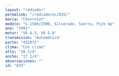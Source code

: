 ```yaml
---
layout: "radiador"
permalink: "/radiadores/835/"
marca: "Chevrolet"
modelo: "C-1500/2500, Silverado, Sierra, Pick Up"
ano: "1991"
motor: "V6 4.3, V8 5.0"
transmision: "Automática"
parte: "432072"
clima: "Con clima"
alto: "20 3/4"
ancho: "17 1/4"
observaciones: ""
id: "835"
---
```


